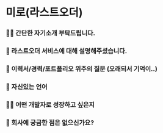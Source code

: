 # 미로(라스트오더)

### 💁‍♂️ 간단한 자기소개 부탁드립니다.

### 📝 라스트오더 서비스에 대해 설명해주셨습니다.

### 💬 이력서/경력/포트폴리오 위주의 질문 (오래되서 기억이..)

### 🎸 자신있는 언어

### 👩‍💻 어떤 개발자로 성장하고 싶은지

### 🚀 회사에 궁금한 점은 없으신가요?
